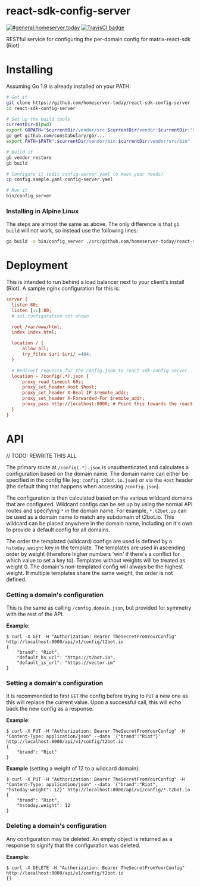 # react-sdk-config-server

[![#general:homeserver.today](https://img.shields.io/badge/matrix-%23general:homeserver.today-brightgreen.svg)](https://matrix.to/#/#general:homeserver.today)
[![TravisCI badge](https://travis-ci.org/homeserver-today/react-sdk-config-server.svg?branch=master)](https://travis-ci.org/homeserver-today/react-sdk-config-server)

RESTful service for configuring the per-domain config for matrix-react-sdk (Riot)

# Installing

Assuming Go 1.9 is already installed on your PATH:
```bash
# Get it
git clone https://github.com/homeserver-today/react-sdk-config-server
cd react-sdk-config-server

# Set up the build tools
currentDir=$(pwd)
export GOPATH="$currentDir/vendor/src:$currentDir/vendor:$currentDir:"$GOPATH
go get github.com/constabulary/gb/...
export PATH=$PATH":$currentDir/vendor/bin:$currentDir/vendor/src/bin"

# Build it
gb vendor restore
gb build

# Configure it (edit config-server.yaml to meet your needs)
cp config.sample.yaml config-server.yaml

# Run it
bin/config_server
```

### Installing in Alpine Linux

The steps are almost the same as above. The only difference is that `gb build` will not work, so instead use the following lines:
```bash
go build -o bin/config_server ./src/github.com/homeserver-today/react-sdk-config-server/cmd/config_server/
```

# Deployment

This is intended to run behind a load balancer next to your client's install (Riot). A sample nginx configuration for this is:

```ini
server {
  listen 80;
  listen [::]:80;
  # ssl configuration not shown

  root /var/www/html;
  index index.html;

  location / {
      allow all;
      try_files $uri $uri/ =404;
  }

  # Redirect requests for the config.json to react-sdk-config-server
  location ~ /config(.*).json {
      proxy_read_timeout 60s;
      proxy_set_header Host $host;
      proxy_set_header X-Real-IP $remote_addr;
      proxy_set_header X-Forwarded-For $remote_addr;
      proxy_pass http://localhost:8000; # Point this towards the react-sdk-config-server
  }
}
```

# API

// TODO: REWRITE THIS ALL

The primary route at `/config(.*).json` is unauthenticated and calculates a configuration based on the domain name. The
domain name can either be specified in the config file (eg: `config.t2bot.io.json`) or via the `Host` header (the default
thing that happens when accessing `/config.json`).

The configuration is then calculated based on the various wildcard domains that are configured. Wildcard configs can be
set up by using the normal API routes and specifying `*` in the domain name. For example, `*.t2bot.io` can be used as a
domain name to match any subdomain of t2bot.io. This wildcard can be placed anywhere in the domain name, including on it's
own to provide a default config for all domains.

The order the templated (wildcard) configs are used is defined by a `hstoday.weight` key in the template. The templates
are used in ascending order by weight (therefore higher numbers 'win' if there's a conflict for which value to set a key
to). Templates without weights will be treated as weight 0. The domain's non-templated config will always be the highest
weight. If multiple templates share the same weight, the order is not defined.

### Getting a domain's configuration

This is the same as calling `/config.domain.json`, but provided for symmetry with the rest of the API.

**Example**:
```
$ curl -X GET -H "Authorization: Bearer TheSecretFromYourConfig" http://localhost:8000/api/v1/config/t2bot.io
{
    "brand": "Riot",
    "default_hs_url": "https://t2bot.io",
    "default_is_url": "https://vector.im"
}
```

### Setting a domain's configuration

It is recommended to first `GET` the config before trying to `PUT` a new one as this will replace the current value. Upon
a successful call, this will echo back the new config as a response.

**Example**:
```
$ curl -X PUT -H "Authorization: Bearer TheSecretFromYourConfig" -H "Content-Type: application/json" --data '{"brand":"Riot"}' http://localhost:8000/api/v1/config/t2bot.io
{
    "brand": "Riot"
}
```

**Example** (setting a weight of 12 to a wildcard domain):
```
$ curl -X PUT -H "Authorization: Bearer TheSecretFromYourConfig" -H "Content-Type: application/json" --data '{"brand":"Riot", "hstoday.weight": 12}' http://localhost:8000/api/v1/config/*.t2bot.io
{
    "brand": "Riot",
    "hstoday.weight": 12
}
```

### Deleting a domain's configuration

Any configuration may be deleted. An empty object is returned as a response to
signify that the configuration was deleted.

**Example**:
```
$ curl -X DELETE -H "Authorization: Bearer TheSecretFromYourConfig" http://localhost:8000/api/v1/config/t2bot.io
{}
```
